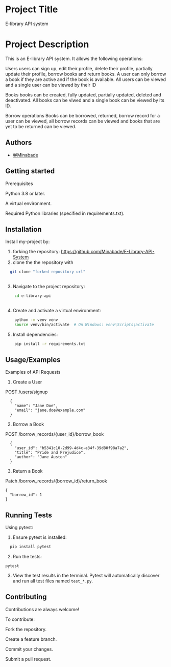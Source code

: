 # Project Title

E-library API system

# Project  Description
This is an E-library API system. It allows the following operations:

Users
users can sign up, edit their profile, delete their profile, partially update their profile, borrow books and return books. A user can only borrow a book if they are active and if the  book is available. All users can be viewed and a single user can be viewed by their ID

Books
books can be created, fully updated, partially updated, deleted and deactivated. All books can be viwed and a single book can be viewed by its ID.

Borrow operations
Books can be borrowed, returned, borrow record for a user can be viewed, all borrow records can be viewed and books that are yet to be returned can be viewed.



## Authors

- [@Minabade](https://www.github.com/Minabade)


## Getting started

Prerequisites

Python 3.8 or later.

A virtual environment.

Required Python libraries (specified in requirements.txt).
## Installation

Install my-project by:
1. forking the repository: https://github.com/Minabade/E-Library-API-System 
2. clone the the repository with 

```bash
  git clone "forked repository url"
 
```
3. Navigate to the project repository:
```bash
    cd e-library-api
   
```
4. Create and activate a virtual environment:
```bash
    python -m venv venv
    source venv/bin/activate  # On Windows: venv\Scripts\activate
```
5. Install dependencies:
```bash
    pip install -r requirements.txt
```
 
## Usage/Examples

Examples of API Requests

1. Create a User

  POST /users/signup
```
  {
    "name": "Jane Doe",
    "email": "jane.doe@example.com"
  }
```
2. Borrow a Book

  POST /borrow_records/{user_id}/borrow_book
```
  {
    "user_id": "b5341c10-2d99-4d4c-a34f-39d80f98a7a2",
    "title": "Pride and Prejudice",
    "author": "Jane Austen"
  }
```
3. Return a Book

Patch /borrow_records/{borrow_id}/return_book

```
{
  "borrow_id": 1
}
```
## Running Tests
Using pytest:

1. Ensure pytest is installed:

```bash
  pip install pytest
```

2. Run the tests:
```
pytest
```

3. View the test results in the terminal. Pytest will automatically discover and run all test files named ```test_*.py```.

## Contributing

Contributions are always welcome!

To contribute:

Fork the repository.

Create a feature branch.

Commit your changes.

Submit a pull request.

